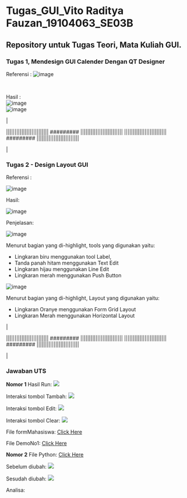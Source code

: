 # Tugas_GUI_Vito Raditya Fauzan_19104063_SE03B

## Repository untuk Tugas Teori, Mata Kuliah GUI.
 
### Tugas 1, Mendesign GUI Calender Dengan QT Designer

Referensi :
![image](https://drive.google.com/uc?export=view&id=1MJc1JMk0EnUfLN5_rh694g27TW_8v1Ch)

</br>

Hasil :
</br>
![image](https://drive.google.com/uc?export=view&id=18s-OJvaMe_5zsr6ysf2oOQvl5GQqdVaL)
</br>
![image](https://drive.google.com/uc?export=view&id=1Px9Ef0nU0ww3rjpgWbfJtrYyOBqjyxTj)

|

||||||||||||||||||||||||| ######### |||||||||||||||||||||||||
||||||||||||||||||||||||| ######### |||||||||||||||||||||||||

|

### Tugas 2 - Design Layout GUI

Referensi :

![image](https://drive.google.com/uc?export=view&id=1nZP1O9YaH1xcv3K27-JmMBj0yqjpTtjI)
<br>

Hasil:

![image](https://drive.google.com/uc?export=view&id=1sdF0tJES3Pme71IJywiFQCKP3DgIrbJ3)
<br>

Penjelasan:

![image](https://drive.google.com/uc?export=view&id=1mwxKi953axWqYi8LADql-7RTfOQwrU3-)

<p>
Menurut bagian yang di-highlight, tools yang digunakan yaitu:

 - Lingkaran biru menggunakan tool Label,
 - Tanda panah hitam menggunakan Text Edit
 - Lingkaran hijau menggunakan Line Edit
 - Lingkaran merah menggunakan Push Button
</p>

![image](https://drive.google.com/uc?export=view&id=1ZXWfXm7Em6FzOpm9dIXRWuBoF34zG-W4)

<p>
Menurut bagian yang di-highlight, Layout yang digunakan yaitu:

 - Lingkaran Oranye menggunakan Form Grid Layout
 - Lingkaran Merah menggunakan Horizontal Layout
</p>

|

||||||||||||||||||||||||| ######### |||||||||||||||||||||||||
||||||||||||||||||||||||| ######### |||||||||||||||||||||||||

|

### Jawaban UTS
**Nomor 1**
Hasil Run:
<img src="https://github.com/vitoradityafauzan/GUI_Vito-Raditya-Fauzan_19104063_SE03B/blob/Teori/UTS/SS/Main.jpg">

Interaksi tombol Tambah:
<img src="https://github.com/vitoradityafauzan/GUI_Vito-Raditya-Fauzan_19104063_SE03B/blob/Teori/UTS/SS/tombol_tambah.jpg">

Interaksi tombol Edit:
<img src="https://github.com/vitoradityafauzan/GUI_Vito-Raditya-Fauzan_19104063_SE03B/blob/Teori/UTS/SS/tombol_edit.jpg">

Interaksi tombol Clear:
<img src="https://github.com/vitoradityafauzan/GUI_Vito-Raditya-Fauzan_19104063_SE03B/blob/Teori/UTS/SS/tombol_clear.jpg">

File formMahasiswa:
<a href="https://github.com/vitoradityafauzan/GUI_Vito-Raditya-Fauzan_19104063_SE03B/blob/Teori/UTS/formMahasiswa.py">Click Here</a>

File DemoNo1:
<a href="https://github.com/vitoradityafauzan/GUI_Vito-Raditya-Fauzan_19104063_SE03B/blob/Teori/UTS/DemoNo1.py">Click Here</a>
<br>

**Nomor 2**
File Python:
<a href="https://github.com/vitoradityafauzan/GUI_Vito-Raditya-Fauzan_19104063_SE03B/blob/Teori/UTS/No2.py">Click Here</a>

Sebelum diubah:
<img src="https://github.com/vitoradityafauzan/GUI_Vito-Raditya-Fauzan_19104063_SE03B/blob/Teori/UTS/SS/No2_sblm.jpg">

Sesudah diubah:
<img src="https://github.com/vitoradityafauzan/GUI_Vito-Raditya-Fauzan_19104063_SE03B/blob/Teori/UTS/SS/No2_ssdh.jpg">

Analisa:
